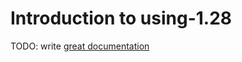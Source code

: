 # Introduction to using-1.28

TODO: write [great documentation](http://jacobian.org/writing/what-to-write/)
